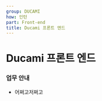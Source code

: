 ```yaml
---
group: DUCAMI
how: 인턴
part: Front-end
title: Ducami 프론트 엔드
---
```

# Ducami 프론트 엔드

### 업무 안내

- 어쩌고저쩌고